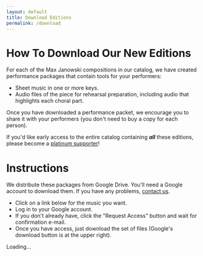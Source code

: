 ```yaml
---
layout: default
title: Download Editions
permalink: /download
---
```


# How To Download Our New Editions

For each of the Max Janowski compositions in our catalog, we have created
performance packages that contain tools for your performers:

* Sheet music in one or more keys.
* Audio files of the piece for rehearsal preparation, including audio that highlights each choral part.

Once you have downloaded a performance packet, we encourage you to share it
with your performers (you don't need to buy a copy for each person).

If you'd like early access to the entire catalog containing ***all*** these
editions, please become a [platinum supporter](/platinum)!

# Instructions

We distribute these packages from Google Drive. You'll need a Google account to download them. If you have any problems, [contact us](/contact).

* Click on a link below for the music you want.
* Log in to your Google account.
* If you don't already have, click the "Request Access" button and wait for confirmation e-mail.
* Once you have access, just download the set of files (Google's download button is at the upper right).

<div id="editions-list" class="editions-list">
<span class="loading">Loading...</span>
</div>

<script>
window.onload = e => loadZipLinks(document.getElementById('editions-list'))
</script>

